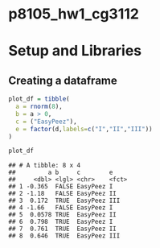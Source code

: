 p8105\_hw1\_cg3112
================

Setup and Libraries
===================

Creating a dataframe
--------------------

``` r
plot_df = tibble(
  a = rnorm(8),
  b = a > 0,
  c = ("EasyPeez"),
  e = factor(d,labels=c("I","II","III"))
)

plot_df
```

    ## # A tibble: 8 x 4
    ##         a b     c        e    
    ##     <dbl> <lgl> <chr>    <fct>
    ## 1 -0.365  FALSE EasyPeez I    
    ## 2 -1.18   FALSE EasyPeez II   
    ## 3  0.172  TRUE  EasyPeez III  
    ## 4 -1.66   FALSE EasyPeez I    
    ## 5  0.0578 TRUE  EasyPeez II   
    ## 6  0.798  TRUE  EasyPeez I    
    ## 7  0.761  TRUE  EasyPeez II   
    ## 8  0.646  TRUE  EasyPeez III
